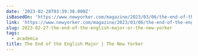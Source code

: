 ```yaml
---
date: '2023-02-28T03:39:38.000Z'
isBasedOn: 'https://www.newyorker.com/magazine/2023/03/06/the-end-of-the-english-major'
link: 'https://www.newyorker.com/magazine/2023/03/06/the-end-of-the-english-major'
slug: 2023-02-27-the-end-of-the-english-major-or-the-new-yorker
tags:
  - academia
title: The End of the English Major | The New Yorker
---
```


